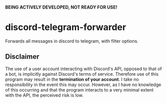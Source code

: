 **BEING ACTIVELY DEVELOPED, NOT READY FOR USE!**

# discord-telegram-forwarder
Forwards all messages in discord to telegram, with filter options.

## Disclaimer

The use of a user account interacting with Discord's API, opposed to that of a bot, is implicitly against Discord's terms of service. Therefore use of this program may result in the **termination of your account**. I take no responsibility in the event this may occur. However, as I have no knowledge of this occurring and that the program interacts to a very minimal extent with the API, the perceived risk is low.
